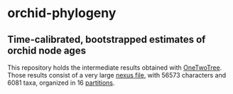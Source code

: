 # orchid-phylogeny
## Time-calibrated, bootstrapped estimates of orchid node ages

This repository holds the intermediate results obtained with [OneTwoTree](http://onetwotree.tau.ac.il/).
Those results consist of a very large [nexus file](data/OneTwoTree_Output_1559897840/msa_nexus.txt.gz),
with 56573 characters and 6081 taxa, organized in 16 [partitions](data/raxml_partitions.txt).
